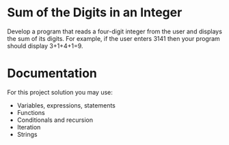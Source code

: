# Sum of the Digits in an Integer

Develop a program that reads a four-digit integer from the user and displays the sum of its digits. For example, if the user enters 3141 then your program should display
3+1+4+1=9.

# Documentation

For this project solution you may use:

- Variables, expressions, statements
- Functions
- Conditionals and recursion
- Iteration
- Strings
